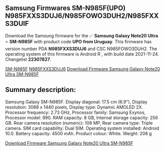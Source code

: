<h2>Samsung Firmwares SM-N985F(UPO) N985FXXS3DUJ6/N985FOWO3DUH2/N985FXXS3DUIF</h2>
Download the Samsung firmware for the ✅ <strong>Samsung Galaxy Note20 Ultra </strong> ⭐ <strong>SM-N985F</strong> with product code <strong>UPO</strong> <strong> from Uruguay</strong>. This firmware has version number PDA <strong>N985FXXS3DUJ6</strong> and CSC N985FOWO3DUH2. The operating system of this firmware is Android R , with build date 2021-11-24. Changelist <strong>22307827</strong>.


[SM-N985F](https://samfirm.shop/samsung/model/SM-N985F)
[N985FXXS3DUJ6](https://samfirm.shop/samsung/pda/N985FXXS3DUJ6)
[Download Firmware Samsung Galaxy Note20 Ultra SM-N985F](https://samfirm.shop/samsung/firmware/476947)
<h2>Summary description:</h2>
<p>Samsung Galaxy SM-N985F. Display diagonal: 17.5 cm (6.9"), Display resolution: 3088 x 1440 pixels, Display type: Dynamic AMOLED 2X. Processor frequency: 2.73 GHz, Processor family: Samsung Exynos, Processor model: 990. RAM capacity: 8 GB, Internal storage capacity: 256 GB. Rear camera resolution (numeric): 108 MP, Rear camera type: Triple camera. SIM card capability: Dual SIM. Operating system installed: Android 10.0. Battery capacity: 4500 mAh. Product colour: White. Weight: 208 g</p>


[Download Firmware Samsung Galaxy Note20 Ultra SM-N985F](https://samfirm.shop/samsung/firmware/476947)
